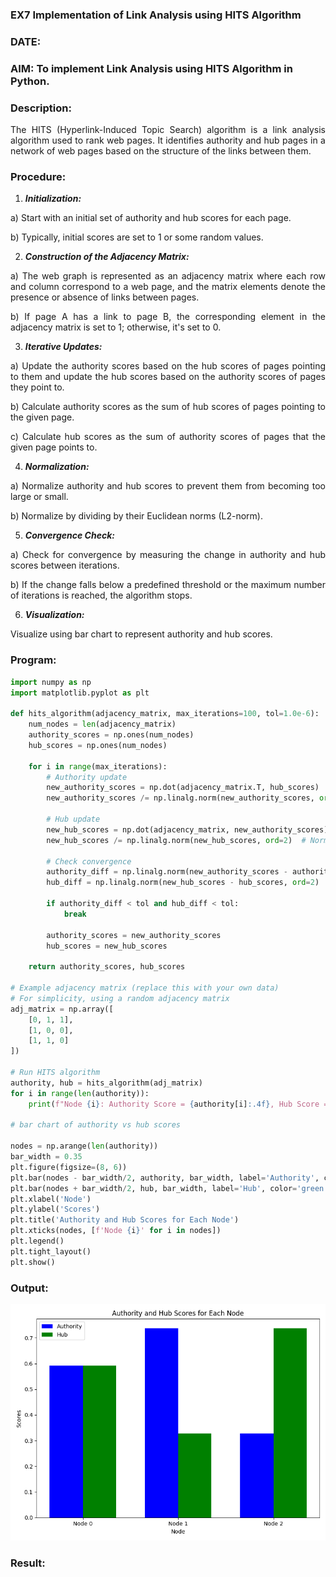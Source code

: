 ### EX7 Implementation of Link Analysis using HITS Algorithm

### DATE:

### AIM: To implement Link Analysis using HITS Algorithm in Python.

### Description:

<div align = "justify">
The HITS (Hyperlink-Induced Topic Search) algorithm is a link analysis algorithm used to rank web pages. It identifies authority and hub pages 
in a network of web pages based on the structure of the links between them.

### Procedure:

1. **_Initialization:_**
<p>    a) Start with an initial set of authority and hub scores for each page.
<p>    b) Typically, initial scores are set to 1 or some random values.

2. **_Construction of the Adjacency Matrix:_**
<p>    a) The web graph is represented as an adjacency matrix where each row and column correspond to a web page, and the matrix elements denote the presence or absence of links between pages.
<p>    b) If page A has a link to page B, the corresponding element in the adjacency matrix is set to 1; otherwise, it's set to 0.

3. **_Iterative Updates:_**
<p>    a) Update the authority scores based on the hub scores of pages pointing to them and update the hub scores based on the authority scores of pages they point to.
<p>    b) Calculate authority scores as the sum of hub scores of pages pointing to the given page.
<p>    c) Calculate hub scores as the sum of authority scores of pages that the given page points to.

4. **_Normalization:_**
<p>    a) Normalize authority and hub scores to prevent them from becoming too large or small.
<p>    b) Normalize by dividing by their Euclidean norms (L2-norm).

5. **_Convergence Check:_**
<p>    a) Check for convergence by measuring the change in authority and hub scores between iterations.
<p>    b) If the change falls below a predefined threshold or the maximum number of iterations is reached, the algorithm stops.

6. **_Visualization:_**
<p>    Visualize using bar chart to represent authority and hub scores.

### Program:

```python
import numpy as np
import matplotlib.pyplot as plt

def hits_algorithm(adjacency_matrix, max_iterations=100, tol=1.0e-6):
    num_nodes = len(adjacency_matrix)
    authority_scores = np.ones(num_nodes)
    hub_scores = np.ones(num_nodes)

    for i in range(max_iterations):
        # Authority update
        new_authority_scores = np.dot(adjacency_matrix.T, hub_scores)
        new_authority_scores /= np.linalg.norm(new_authority_scores, ord=2)  # Normalizing

        # Hub update
        new_hub_scores = np.dot(adjacency_matrix, new_authority_scores)
        new_hub_scores /= np.linalg.norm(new_hub_scores, ord=2)  # Normalizing

        # Check convergence
        authority_diff = np.linalg.norm(new_authority_scores - authority_scores, ord=2)
        hub_diff = np.linalg.norm(new_hub_scores - hub_scores, ord=2)

        if authority_diff < tol and hub_diff < tol:
            break

        authority_scores = new_authority_scores
        hub_scores = new_hub_scores

    return authority_scores, hub_scores

# Example adjacency matrix (replace this with your own data)
# For simplicity, using a random adjacency matrix
adj_matrix = np.array([
    [0, 1, 1],
    [1, 0, 0],
    [1, 1, 0]
])

# Run HITS algorithm
authority, hub = hits_algorithm(adj_matrix)
for i in range(len(authority)):
    print(f"Node {i}: Authority Score = {authority[i]:.4f}, Hub Score = {hub[i]:.4f}")

# bar chart of authority vs hub scores

nodes = np.arange(len(authority))
bar_width = 0.35
plt.figure(figsize=(8, 6))
plt.bar(nodes - bar_width/2, authority, bar_width, label='Authority', color='blue')
plt.bar(nodes + bar_width/2, hub, bar_width, label='Hub', color='green')
plt.xlabel('Node')
plt.ylabel('Scores')
plt.title('Authority and Hub Scores for Each Node')
plt.xticks(nodes, [f'Node {i}' for i in nodes])
plt.legend()
plt.tight_layout()
plt.show()
```

### Output:
![output](output.png)
### Result:
